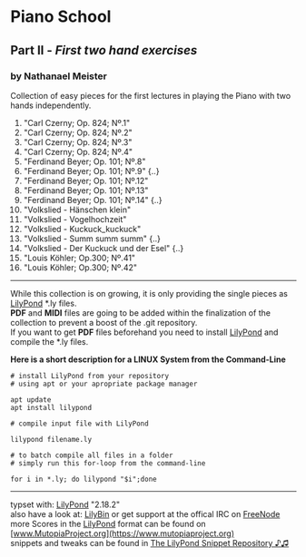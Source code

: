 # Piano School
## Part II - *First two hand exercises*
### by Nathanael Meister

Collection of easy pieces for the first lectures in
playing the Piano with two hands independently.

1. "Carl Czerny; Op. 824; Nº.1"
2. "Carl Czerny; Op. 824; Nº.2"
3. "Carl Czerny; Op. 824; Nº.3"
4. "Carl Czerny; Op. 824; Nº.4"
5. "Ferdinand Beyer; Op. 101; Nº.8"
6.  "Ferdinand Beyer; Op. 101; Nº.9"
{..}
9. "Ferdinand Beyer; Op. 101; Nº.12"
10. "Ferdinand Beyer; Op. 101; Nº.13"
11. "Ferdinand Beyer; Op. 101; Nº.14"
{..}
12. "Volkslied - Hänschen klein"
13. "Volkslied - Vogelhochzeit"
14. "Volkslied - Kuckuck_kuckuck"
15. "Volkslied - Summ summ summ"
{..}
17. "Volkslied - Der Kuckuck und der Esel"
{..}
41. "Louis Köhler; Op.300; Nº.41"
42. "Louis Köhler; Op.300; Nº.42"

_____________________________________________________________

While this collection is on growing, it is only providing the single pieces as [LilyPond](http://lilypond.org) *.ly files.  
**PDF** and **MIDI** files are going to be added within the finalization of the collection to prevent a boost of the .git repository.  
If you want to get **PDF** files beforehand you need to install [LilyPond](http://lilypond.org) and compile the *.ly files.

**Here is a short description for a LINUX System from the Command-Line**

```
# install LilyPond from your repository
# using apt or your apropriate package manager

apt update
apt install lilypond

# compile input file with LilyPond

lilypond filename.ly

# to batch compile all files in a folder
# simply run this for-loop from the command-line

for i in *.ly; do lilypond "$i";done
```
_____________________________________________________________

typset with: [LilyPond](http://lilypond.org) "2.18.2"  
also have a look at: [LilyBin](http://lilybin.com)
or get support at the offical IRC on [FreeNode](http://webchat.freenode.net/?channels=lilypond)  
more Scores in the [LilyPond](http://lilypond.org) format can be found on [www.MutopiaProject.org](https://www.mutopiaproject.org)  
snippets and tweaks can be found in [The LilyPond Snippet Repository ♪♫](http://lsr.di.unimi.it/LSR/Search) 
